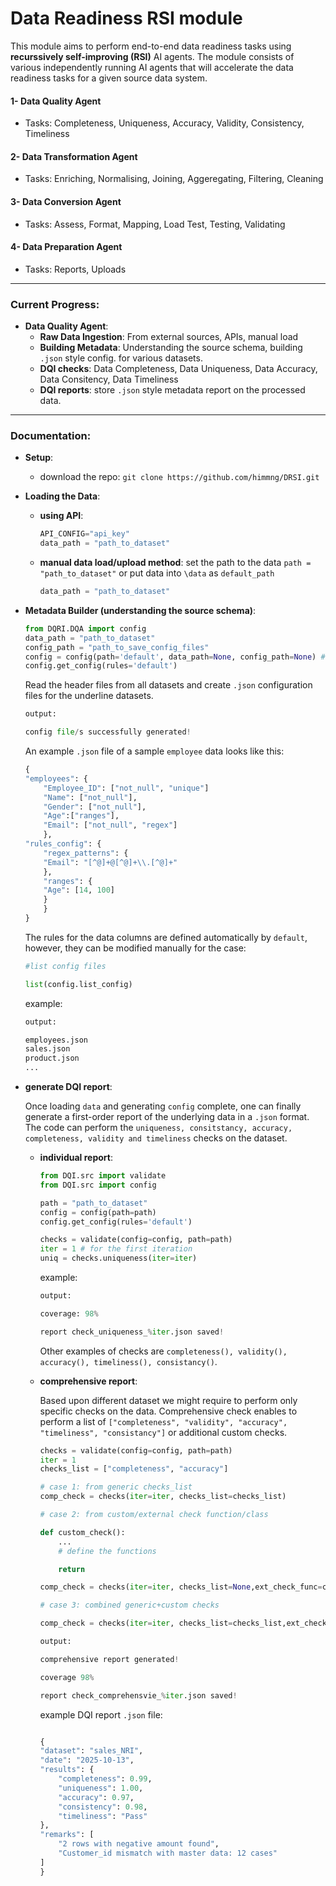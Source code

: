 # Data Readiness RSI module 
This module aims to perform end-to-end data readiness tasks using __recurssively self-improving (RSI)__ AI agents. The module consists of various independently running AI agents that will accelerate the data readiness tasks for a given source data system.

#### 1- Data Quality Agent
-   Tasks: Completeness, Uniqueness, Accuracy, Validity, Consistency, Timeliness
#### 2- Data Transformation Agent
-   Tasks: Enriching, Normalising, Joining, Aggeregating, Filtering, Cleaning
#### 3- Data Conversion Agent
-   Tasks: Assess, Format, Mapping, Load Test, Testing, Validating
#### 4- Data Preparation Agent
-   Tasks: Reports, Uploads

---
### Current Progress:
-   __Data Quality Agent__: 
    -   __Raw Data Ingestion__: From external sources, APIs, manual load
    -   __Building Metadata__: Understanding the source schema, building ```.json``` style config. for various datasets.
    -   __DQI checks__: Data Completeness, Data Uniqueness, Data Accuracy, Data Consitency, Data Timeliness
    -   __DQI reports__: store ```.json``` style metadata report on the processed data.

---

### Documentation:

- __Setup__:
    - download the repo: ```git clone https://github.com/himmng/DRSI.git```
-   __Loading the Data__: 
    - __using API__: 
        ```python
        API_CONFIG="api_key"
        data_path = "path_to_dataset"
        ```

    - __manual data load/upload method__: set the path to the data 
    `path = "path_to_dataset"` or put data into `\data` as `default_path`
        ```python
        data_path = "path_to_dataset"
        ```
-   __Metadata Builder (understanding the source schema)__:
    ```python 
    from DQRI.DQA import config
    data_path = "path_to_dataset"
    config_path = "path_to_save_config_files"
    config = config(path='default', data_path=None, config_path=None) # by default
    config.get_config(rules='default')
    ```
    Read the header files from all datasets and create `.json` configuration files for the underline datasets. 
    
    ```python
    output:

    config file/s successfully generated!
    ```

    An example `.json` file of a sample `employee` data looks like this:

    ```python
    {
    "employees": {
        "Employee_ID": ["not_null", "unique"]
        "Name": ["not_null"],
        "Gender": ["not_null"],
        "Age":["ranges"],
        "Email": ["not_null", "regex"]
        },
    "rules_config": {
        "regex_patterns": {
        "Email": "[^@]+@[^@]+\\.[^@]+"
        },
        "ranges": {
        "Age": [14, 100]
        }
        }
    }
    ```

    The rules for the data columns are defined automatically by `default`, however, they can be modified manually for the case:

    ```python 
    #list config files

    list(config.list_config)
    ```
    example:

    ```python
    output:

    employees.json
    sales.json
    product.json
    ...
- __generate DQI report__:

    Once loading `data` and generating `config` complete, one can finally generate a first-order report of the underlying data in a `.json` format. The code can perform the `uniqueness, consitstancy, accuracy, completeness, validity and timeliness` checks on the dataset.
    -   __individual report__:

        ```python
        from DQI.src import validate
        from DQI.src import config
        
        path = "path_to_dataset"
        config = config(path=path)
        config.get_config(rules='default')

        checks = validate(config=config, path=path)
        iter = 1 # for the first iteration
        uniq = checks.uniqueness(iter=iter)

        ```
        example:
    
        ```python
        output: 

        coverage: 98%

        report check_uniqueness_%iter.json saved!

        ```
        Other examples of checks are `completeness(), validity(), accuracy(), timeliness(), consistancy()`.

    -   __comprehensive report__:

        Based upon different dataset we might require to perform only specific checks on the data. Comprehensive check enables to perform a list of `["completeness", "validity", "accuracy", "timeliness", "consistancy"]` or additional custom checks.

        ```python
        checks = validate(config=config, path=path)
        iter = 1
        checks_list = ["completeness", "accuracy"]

        # case 1: from generic checks_list
        comp_check = checks(iter=iter, checks_list=checks_list)

        # case 2: from custom/external check function/class

        def custom_check():
            ...
            # define the functions

            return 

        comp_check = checks(iter=iter, checks_list=None,ext_check_func=custom_check)

        # case 3: combined generic+custom checks

        comp_check = checks(iter=iter, checks_list=checks_list,ext_check_func=custom_check)
        ```

        ```python
        output:

        comprehensive report generated!

        coverage 98%

        report check_comprehensvie_%iter.json saved!
        ```
        example DQI report `.json` file:
        ```python
        
        {
        "dataset": "sales_NRI",
        "date": "2025-10-13",
        "results": {
            "completeness": 0.99,
            "uniqueness": 1.00,
            "accuracy": 0.97,
            "consistency": 0.98,
            "timeliness": "Pass"
        },
        "remarks": [
            "2 rows with negative amount found",
            "Customer_id mismatch with master data: 12 cases"
        ]
        }
        ```


